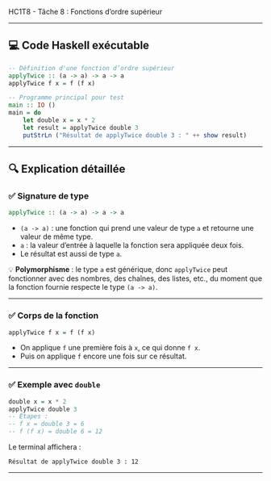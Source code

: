 HC1T8 - Tâche 8 : Fonctions d’ordre supérieur

---

## 💻 Code Haskell exécutable

```haskell
-- Définition d'une fonction d’ordre supérieur
applyTwice :: (a -> a) -> a -> a
applyTwice f x = f (f x)

-- Programme principal pour test
main :: IO ()
main = do
    let double x = x * 2
    let result = applyTwice double 3
    putStrLn ("Résultat de applyTwice double 3 : " ++ show result)
```

---

## 🔍 Explication détaillée

### ✅ Signature de type

```haskell
applyTwice :: (a -> a) -> a -> a
```

- `(a -> a)` : une fonction qui prend une valeur de type `a` et retourne une valeur de même type.
- `a` : la valeur d’entrée à laquelle la fonction sera appliquée deux fois.
- Le résultat est aussi de type `a`.

💡 **Polymorphisme** : le type `a` est générique, donc `applyTwice` peut fonctionner avec des nombres, des chaînes, des listes, etc., du moment que la fonction fournie respecte le type `(a -> a)`.

---

### ✅ Corps de la fonction

```haskell
applyTwice f x = f (f x)
```

- On applique `f` une première fois à `x`, ce qui donne `f x`.
- Puis on applique `f` encore une fois sur ce résultat.

---

### ✅ Exemple avec `double`

```haskell
double x = x * 2
applyTwice double 3
-- Étapes :
-- f x = double 3 = 6
-- f (f x) = double 6 = 12
```

Le terminal affichera :

```
Résultat de applyTwice double 3 : 12
```

---

